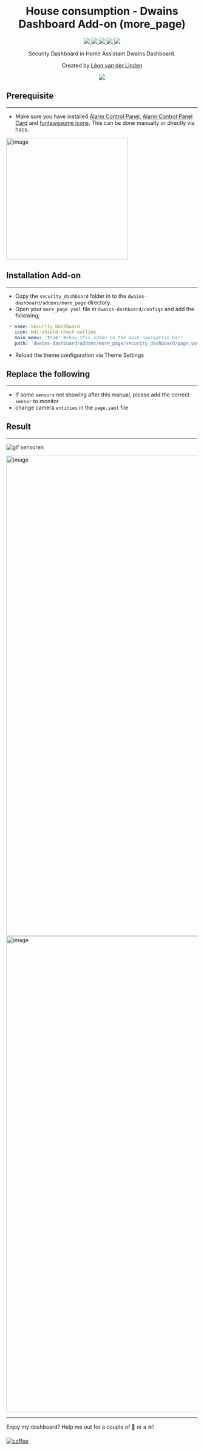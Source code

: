 <h1 align="center">House consumption - Dwains Dashboard Add-on (more_page)</h1> 


<p align="center">
  <a href="https://dwainscheeren.github.io/dwains-lovelace-dashboard/">
    <img src="https://img.shields.io/badge/Dwains%20Dashboard-Default-299ec2.svg" />
  </a>
  <a href="https://github.com/custom-components/hacs">
    <img src="https://img.shields.io/badge/HACS-Default-orange.svg" />
  </a>
  <a href="https://github.com/LRvdLinden/security_dashboard_dd_addon">
    <img src="https://img.shields.io/github/v/release/LRvdLinden/security_dashboard_dd_addon" />
  </a>
    <a href="https://github.com/LRvdLinden/">
    <img src="https://img.shields.io/github/followers/LRvdLinden?style=social" />
  </a>
    </a>
    <a href="https://discord.gg/7yt64uX">
    <img src="https://img.shields.io/discord/688401603811999885" />
  </a>
</p>
<p align="center">Security Dashboard in Home Assistant Dwains Dashboard.</p>


<p align="center">Created by <a href="https://github.com/LRvdLinden">Léon van der Linden</a>
</p> 


<p align="center">
  <img src="https://user-images.githubusercontent.com/77990847/115442146-f6947400-a211-11eb-8d14-321b039f1290.png" />
</p>



## Prerequisite
---
- Make sure you have installed [Alarm Control Panel](https://www.home-assistant.io/integrations/manual), [Alarm Control Panel Card](https://www.home-assistant.io/lovelace/alarm-panel) and [fontawesome icons](https://github.com/thomasloven/hass-fontawesome). This can be done manually or directly via hacs.

<img width="320" alt="image" src="https://user-images.githubusercontent.com/77990847/115438802-1cb81500-a20e-11eb-92f5-02fc2154f570.png">


## Installation Add-on
---
- Copy the `security_dashboard` folder in to the `dwains-dashboard/addons/more_page` directory.
- Open your `more_page.yaml` file in `dwains-dashboard/configs` and add the following;
```yaml
 - name: Security Dashboard
   icon: mdi:shield-check-outline
   main_menu: 'true' #Show this addon in the main navigation bar!
   path: 'dwains-dashboard/addons/more_page/security_dashboard/page.yaml'
```
- Reload the theme configuration via Theme Settings

## Replace the following
---
- If some `sensors` not showing after this manual, please add the correct `sensor` to monitor
- change camera `entities` in the `page.yaml` file


## Result
---
![gif sensoren](https://user-images.githubusercontent.com/77990847/115442481-58ed7480-a212-11eb-8487-38d1877bb659.gif)

<img width="1262" alt="image" src="https://user-images.githubusercontent.com/77990847/115441836-9ac9eb00-a211-11eb-9bd8-b6c62f21c02b.png">

<img width="1251" alt="image" src="https://user-images.githubusercontent.com/77990847/115442146-f6947400-a211-11eb-8d14-321b039f1290.png">


---
Enjoy my dashboard? Help me out for a couple of :beers: or a :coffee:!

[![coffee](https://www.buymeacoffee.com/assets/img/custom_images/black_img.png)](https://www.buymeacoffee.com/LRvdLinden)
